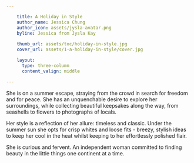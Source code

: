 ```yaml
---

    title: A Holiday in Style
    author_name: Jessica Chung
    author_icon: assets/jysla-avatar.png
    byline: Jessica from Jysla Kay
    
    thumb_url: assets/toc/holiday-in-style.jpg
    cover_url: assets/1-a-holiday-in-style/cover.jpg

    layout:
      type: three-column
      content_valign: middle 

---
```


She is on a summer escape, straying from the crowd in search for freedom and for peace. She has an unquenchable desire to explore her surroundings, while collecting beautiful keepsakes along the way, from seashells to flowers to photographs of locals.

Her style is a reflection of her allure: timeless and classic. Under the summer sun she opts for crisp whites and loose fits - breezy, stylish ideas to keep her cool in the heat whilst keeping to her effortlessly polished flair. 

She is curious and fervent. An independent woman committed to finding beauty in the little things one continent at a time.
